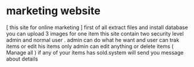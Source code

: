 # marketing website
[ this site for online marketing ] 
first of all extract files and install database 
you can upload 3 images for one item 
this site contain two security level admin and normal user .
admin can do what he want and user can trak items or edit his items only 
admin can edit anything or delete items ( Manage all )
if any of your items has sold.system will send you message about details 
